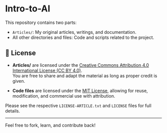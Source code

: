 # Intro-to-AI

This repository contains two parts:

- `Articles/`: My original articles, writings, and documentation.  
- All other directories and files: Code and scripts related to the project.

## 📄 License

- **Articles/** are licensed under the [Creative Commons Attribution 4.0 International License (CC BY 4.0)](https://creativecommons.org/licenses/by/4.0/).  
  You are free to share and adapt the material as long as proper credit is given.

- **Code files** are licensed under the [MIT License](./LICENSE), allowing for reuse, modification, and commercial use with attribution.

Please see the respective `LICENSE-ARTICLE.txt` and `LICENSE` files for full details.

---

Feel free to fork, learn, and contribute back!
